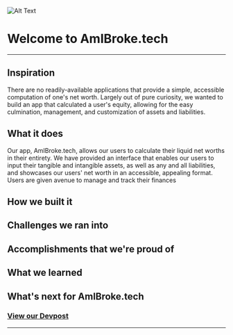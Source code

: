 ![Alt Text](https://i.imgur.com/jgp6YuC.gif)

# Welcome to **AmIBroke.tech**
---
## Inspiration
There are no readily-available applications that provide a simple, accessible computation of one's net worth. Largely out of pure curiosity, we wanted to build an app that calculated a user's equity, allowing for the easy culmination, management, and customization of assets and liabilities.

## What it does
Our app, AmIBroke.tech, allows our users to calculate their liquid net worths in their entirety. We have provided an interface that enables our users to input their tangible and intangible assets, as well as any and all liabilities, and showcases our users' net worth in an accessible, appealing format.
Users are given avenue to manage and track their finances

## How we built it

## Challenges we ran into

## Accomplishments that we're proud of

## What we learned

## What's next for AmIBroke.tech

### [View our Devpost](https://devpost.com/software/we-dont-have-a-project-name-yet)
---
